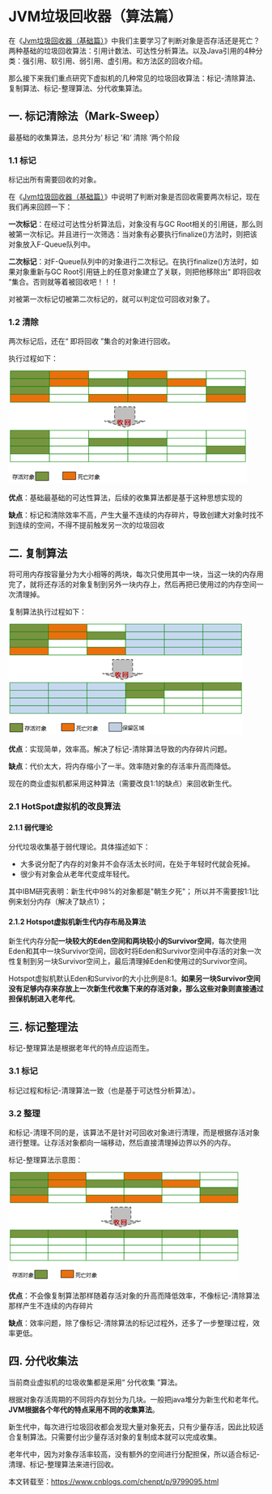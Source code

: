# JVM垃圾回收器（算法篇）

在《[Jvm垃圾回收器（基础篇）](./_3JVM垃圾回收器（基础篇）.md)》中我们主要学习了判断对象是否存活还是死亡？两种基础的垃圾回收算法：引用计数法、可达性分析算法。以及Java引用的4种分类：强引用、软引用、弱引用、虚引用。和方法区的回收介绍。

那么接下来我们重点研究下虚拟机的几种常见的垃圾回收算法：标记-清除算法、复制算法、标记-整理算法、分代收集算法。

## 一. 标记清除法（Mark-Sweep）

最基础的收集算法，总共分为‘ 标记 ’和‘ 清除 ’两个阶段

### 1.1 标记

标记出所有需要回收的对象。

在《[Jvm垃圾回收器（基础篇）](./_3JVM垃圾回收器（基础篇）.md)》中说明了判断对象是否回收需要两次标记，现在我们再来回顾一下：

**一次标记**：在经过可达性分析算法后，对象没有与GC Root相关的引用链，那么则被第一次标记。并且进行一次筛选：当对象有必要执行finalize()方法时，则把该对象放入F-Queue队列中。

**二次标记**：对F-Queue队列中的对象进行二次标记。在执行finalize()方法时，如果对象重新与GC Root引用链上的任意对象建立了关联，则把他移除出“ 即将回收 ”集合。否则就等着被回收吧！！！

对被第一次标记切被第二次标记的，就可以判定位可回收对象了。

### 1.2 清除

两次标记后，还在“ 即将回收 ”集合的对象进行回收。

执行过程如下：

![](../images/16.png)

**优点**：基础最基础的可达性算法，后续的收集算法都是基于这种思想实现的

**缺点**：标记和清除效率不高，产生大量不连续的内存碎片，导致创建大对象时找不到连续的空间，不得不提前触发另一次的垃圾回收



## 二. 复制算法

将可用内存按容量分为大小相等的两块，每次只使用其中一块，当这一块的内存用完了，就将还存活的对象复制到另外一块内存上，然后再把已使用过的内存空间一次清理掉。

复制算法执行过程如下：

![](../images/17.png)

**优点**：实现简单，效率高。解决了标记-清除算法导致的内存碎片问题。

**缺点**：代价太大，将内存缩小了一半。效率随对象的存活率升高而降低。

现在的商业虚拟机都采用这种算法（需要改良1:1的缺点）来回收新生代。

### 2.1 HotSpot虚拟机的改良算法　

#### 2.1.1 弱代理论　

分代垃圾收集基于弱代理论。具体描述如下：

- 大多说分配了内存的对象并不会存活太长时间，在处于年轻时代就会死掉。
- 很少有对象会从老年代变成年轻代。

其中IBM研究表明：新生代中98%的对象都是"朝生夕死"； 所以并不需要按1:1比例来划分内存（解决了缺点1）；

#### 2.1.2 Hotspot虚拟机新生代内存布局及算法

新生代内存分配**一块较大的Eden空间和两块较小的Survivor空间**，每次使用Eden和其中一块Survivor空间，回收时将Eden和Survivor空间中存活的对象一次性复制到另一块Survivor空间上，最后清理掉Eden和使用过的Survivor空间。

Hotspot虚拟机默认Eden和Survivor的大小比例是8:1。**如果另一块Survivor空间没有足够内存来存放上一次新生代收集下来的存活对象，那么这些对象则直接通过担保机制进入老年代**。



## 三. 标记整理法

标记-整理算法是根据老年代的特点应运而生。

### 3.1 标记

标记过程和标记-清理算法一致（也是基于可达性分析算法）。

### 3.2 整理

和标记-清理不同的是，该算法不是针对可回收对象进行清理，而是根据存活对象进行整理。让存活对象都向一端移动，然后直接清理掉边界以外的内存。

标记-整理算法示意图：

![](../images/18.png)

**优点**：不会像复制算法那样随着存活对象的升高而降低效率，不像标记-清除算法那样产生不连续的内存碎片

**缺点**：效率问题，除了像标记-清除算法的标记过程外，还多了一步整理过程，效率更低。



## 四. 分代收集法

当前商业虚拟机的垃圾收集都是采用“ 分代收集 ”算法。

根据对象存活周期的不同将内存划分为几块。一般把java堆分为新生代和老年代。**JVM根据各个年代的特点采用不同的收集算法**。

新生代中，每次进行垃圾回收都会发现大量对象死去，只有少量存活，因此比较适合复制算法。只需要付出少量存活对象的复制成本就可以完成收集。

老年代中，因为对象存活率较高，没有额外的空间进行分配担保，所以适合标记-清理、标记-整理算法来进行回收。



本文转载至：<https://www.cnblogs.com/chenpt/p/9799095.html>